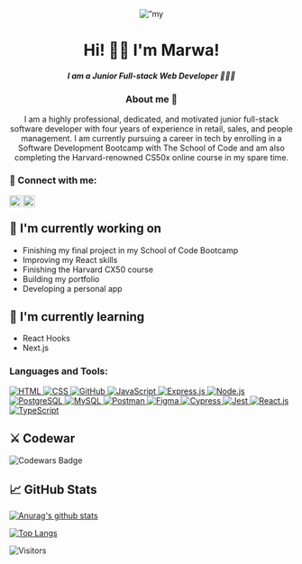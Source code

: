 <p align="center">
<img src="https://user-images.githubusercontent.com/102393807/209582830-5b30fe27-bc0d-4d81-b3fc-18b79082ca3e.png" alt=”my banner”>

</p>


<h1 align="center">    Hi! 👋🏼   I'm Marwa!  </h1>
<h5 align="center" >   I am a Junior Full-stack Web Developer 👩🏻‍💻 </h5>
<h3 align="center">  About me 🚀   </h3>
<p align="center" > I am a highly professional, dedicated, and motivated junior full-stack software developer with four years of experience in retail, sales, and people management. I am currently pursuing a career in tech by enrolling in a Software Development Bootcamp with The School of Code and am also completing the Harvard-renowned CS50x online course in my spare time. </p>



### 🤝 Connect with me:

<a href="https://www.linkedin.com/in/marwa-dawood/"><img align="left" src="https://raw.githubusercontent.com/yushi1007/yushi1007/main/images/linkedin.svg" alt="marwa-dawood | LinkedIn" width="21px"/></a>

<a href="https://www.twitter.com/Marwa__Dawood/"><img align="left" src="https://user-images.githubusercontent.com/102393807/209584292-6495b361-31e0-4ab6-98dc-75ee6c1d838d.png" alt="Marwa__Dawood | Twitter" width="21px"/></a>



<br> 






## 🔭 I'm currently working on

- Finishing my final project in my School of Code Bootcamp
- Improving my React skills
- Finishing the Harvard CX50 course
- Building my portfolio
- Developing a personal app




## 🌱 I'm currently learning

- React Hooks 
- Next.js







<h3 align="left">Languages and Tools:</h3>
<p align="center"> 
 
 
<a href="https://www.w3schools.com/html" target="_blank" rel="noreferrer"> <img src="https://img.shields.io/badge/Code-HTML5-informational?style=flat&logo=HTML5&color=E34F26" alt="HTML"/> </a>
<a href="https://www.w3schools.com/css/" target="_blank" rel="noreferrer"> <img src="https://img.shields.io/badge/Style-CSS3-informational?style=flat&logo=CSS3&color=1572B6" alt="CSS"/> </a>
<a href="https://github.com/about" target="_blank" rel="noreferrer"> <img src="https://img.shields.io/badge/Tools-GitHub-informational?style=flat&logo=GitHub&color=181717" alt="GitHub"/> </a>
<a href="https://www.javascript.com/" target="_blank" rel="noreferrer"> <img src="https://img.shields.io/badge/Code-JavaScript-informational?style=flat&logo=JavaScript&color=F7DF1E" alt="JavaScript"/> </a>
<a href="https://expressjs.com/" target="_blank" rel="noreferrer"> <img src="https://img.shields.io/badge/Tools-Express-informational?style=flat&logo=Express&color=181717" alt="Express.js"/> </a>
<a href="https://nodejs.org/en/" target="_blank" rel="noreferrer"> <img src="https://img.shields.io/badge/Tools-Node-informational?style=flat&logo=Node.js&color=181717" alt="Node.js"/> </a> 
 <a href="https://www.postgresql.org/" target="_blank" rel="noreferrer"> <img src="https://img.shields.io/badge/Code-PostgreSQL-informational?style=flat&logo=PostgreSQL&color=336791" alt="PostgreSQL"/> </a> 
 <a href="https://www.mysql.com/" target="_blank" rel="noreferrer"> <img src="https://img.shields.io/badge/Code-MySQL-informational?style=flat&logo=MySQL&color=336791" alt="MySQL"/> </a>
 <a href="https://postman.com" target="_blank" rel="noreferrer"> <img src="https://img.shields.io/badge/Code-Postman-informational?style=flat&logo=Postman&color=61DAFB" alt="Postman"/> </a>
 <a href="https://www.figma.com/" target="_blank" rel="noreferrer"> <img src="https://img.shields.io/badge/Tools-Figma-informational?style=flat&logo=Figma&color=F24E1E" alt="Figma"/> </a>
<a href="https://www.cypress.io" target="_blank" rel="noreferrer"> <img src="https://img.shields.io/badge/Testing-Cypress-informational?style=flat&logo=Cypress&color=61DAFB" alt="Cypress" /> </a>
<a href="https://jestjs.io" target="_blank" rel="noreferrer"> <img src="https://img.shields.io/badge/Testing-Jest-informational?style=flat&logo=Jest&color=61DAFB" alt="Jest" /> </a>
 <a href="https://reactjs.org/" target="_blank" rel="noreferrer"> <img src="https://img.shields.io/badge/Code-React-informational?style=flat&logo=React&color=61DAFB" alt="React.js"/> </a>
 <a href="https://www.typescriptlang.org/" target="_blank" rel="noreferrer"> <img src="https://img.shields.io/badge/Code-TypeScript-informational?  style=flat&logo=TypeScript&color=61DAFB" alt="TypeScript"/> </a>

 </p>


## ⚔️ Codewar

![Codewars Badge](https://www.codewars.com/users/Marwa%20Dawood/badges/large)


## 📈 GitHub Stats 

[![Anurag's github stats](https://github-readme-stats.vercel.app/api?username=marwadawood)](https://github.com/marwadawood)

[![Top Langs](https://github-readme-stats.vercel.app/api/top-langs/?username=yushi1007&layout=compact)](https://github.com/yushi1007)

![Visitors](https://visitor-badge.glitch.me/badge?page_id=marwadawood.marwadawood)
